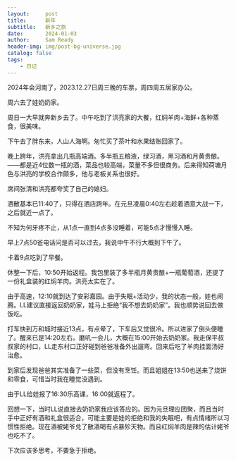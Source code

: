 ```yaml
---
layout:     post
title:      新年
subtitle:   新乡之旅
date:       2024-01-03
author:     Sam Ready
header-img: img/post-bg-universe.jpg
catalog: false
tags:
    - 日记
---
```


2024年会河南了，2023.12.27日周三晚的车票，周四周五居家办公。

周六去了娃奶奶家。

周日一大早就奔新乡去了。中午吃到了洪亮家的大餐，红焖羊肉+海鲜+各种蒸食，很美味。

下午去了胖东来，人山人海啊。匆忙买了茶叶和水果结账回家了。

晚上跨年，洪亮拿出几瓶高端酒。多半瓶五粮液，绿习酒，黑习酒和月黄贵酿。——都是近4位数一瓶的酒，菜品也较高端，菜量不多但很商务。后来得知荷塘月色与洪亮的学校合作颇多，他与老板关系也很好。

席间张清和洪亮都夸奖了自己的媳妇。

酒散基本已11:40了，只得在酒店跨年。在元旦凌晨0:40左右趁着酒意大战一下，之后就近一点了。

不知为何牙疼不止，从1点一直到4点多没睡着，可能5点才慢慢入睡。

早上7点50爸电话问是否可以过去，我说中午不行大概到下午了。

卡着9点吃到了早餐。

休整一下后，10:50开始返程。我包里装了多半瓶月黄贵酿+一瓶葡萄酒，还提了一份礼盒装的红焖羊肉。洪亮太实在了。

由于高速，12:10就到达了安彩嘉园。由于失眠+活动少，我的状态一般，娃也闹腾。LL建议直接返回奶奶家，娃马上拒绝“我不想去奶奶家”。我也顺势说回去做饭吃。

打车快到万和城时接近13点，有点晕了，下车后又觉很冷。所以进家了倒头便睡了。醒来已是14:20左右。磨叽一会儿，大概在15:00开始去奶奶家。我走保平叔叔家的村口，LL走东村口正好碰到爸爸准备外出遛弯。回来后吃了羊肉挂面汤好治愈。

到家后发现爸爸其实准备了一些菜，但没有烹饪。而且姐姐在13:50也送来了烧饼和零食，可惜当时我在睡觉没遇到。

由于LL给娃报了16:30乐高课，16:00就返程了。

回想一下，当时LL说直接去奶奶家我应该答应的。因为元旦理应团聚，而且当时手中正好有酒和礼盒很适合，可能主要是娃的拒绝和我的失眠吧，有点情绪所以习惯性拒绝。现在酒被姥爷兑了散酒喝有点暴殄天物。而且红焖羊肉是辣的估计姥爷也吃不了。

下次应该多思考，不要急于拒绝。

